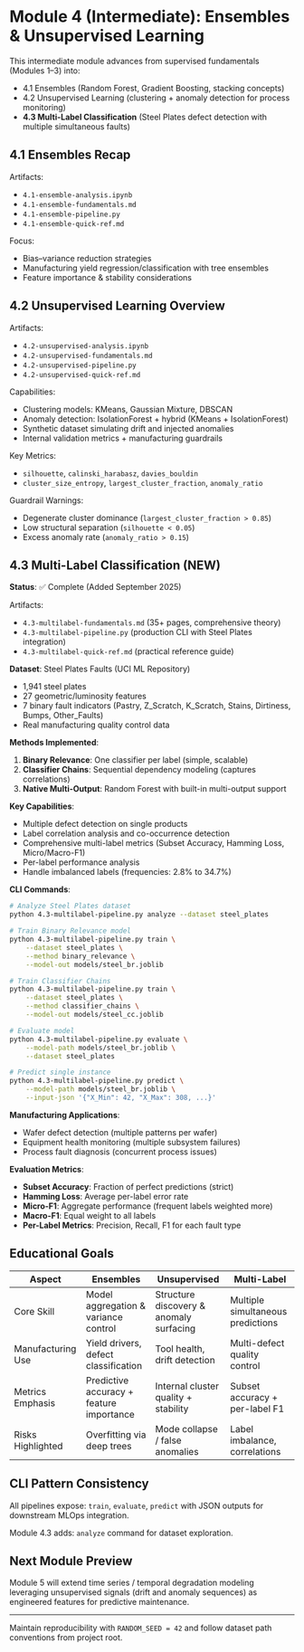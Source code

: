 # Module 4 (Intermediate): Ensembles & Unsupervised Learning

This intermediate module advances from supervised fundamentals (Modules 1–3) into:

- 4.1 Ensembles (Random Forest, Gradient Boosting, stacking concepts)
- 4.2 Unsupervised Learning (clustering + anomaly detection for process monitoring)
- **4.3 Multi-Label Classification** (Steel Plates defect detection with multiple simultaneous faults)

## 4.1 Ensembles Recap

Artifacts:

- `4.1-ensemble-analysis.ipynb`
- `4.1-ensemble-fundamentals.md`
- `4.1-ensemble-pipeline.py`
- `4.1-ensemble-quick-ref.md`

Focus:

- Bias–variance reduction strategies
- Manufacturing yield regression/classification with tree ensembles
- Feature importance & stability considerations

## 4.2 Unsupervised Learning Overview

Artifacts:

- `4.2-unsupervised-analysis.ipynb`
- `4.2-unsupervised-fundamentals.md`
- `4.2-unsupervised-pipeline.py`
- `4.2-unsupervised-quick-ref.md`

Capabilities:

- Clustering models: KMeans, Gaussian Mixture, DBSCAN
- Anomaly detection: IsolationForest + hybrid (KMeans + IsolationForest)
- Synthetic dataset simulating drift and injected anomalies
- Internal validation metrics + manufacturing guardrails

Key Metrics:

- `silhouette`, `calinski_harabasz`, `davies_bouldin`
- `cluster_size_entropy`, `largest_cluster_fraction`, `anomaly_ratio`

Guardrail Warnings:

- Degenerate cluster dominance (`largest_cluster_fraction > 0.85`)
- Low structural separation (`silhouette < 0.05`)
- Excess anomaly rate (`anomaly_ratio > 0.15`)

## 4.3 Multi-Label Classification (NEW)

**Status**: ✅ Complete (Added September 2025)

Artifacts:

- `4.3-multilabel-fundamentals.md` (35+ pages, comprehensive theory)
- `4.3-multilabel-pipeline.py` (production CLI with Steel Plates integration)
- `4.3-multilabel-quick-ref.md` (practical reference guide)

**Dataset**: Steel Plates Faults (UCI ML Repository)
- 1,941 steel plates
- 27 geometric/luminosity features
- 7 binary fault indicators (Pastry, Z_Scratch, K_Scratch, Stains, Dirtiness, Bumps, Other_Faults)
- Real manufacturing quality control data

**Methods Implemented**:
1. **Binary Relevance**: One classifier per label (simple, scalable)
2. **Classifier Chains**: Sequential dependency modeling (captures correlations)
3. **Native Multi-Output**: Random Forest with built-in multi-output support

**Key Capabilities**:
- Multiple defect detection on single products
- Label correlation analysis and co-occurrence detection
- Comprehensive multi-label metrics (Subset Accuracy, Hamming Loss, Micro/Macro-F1)
- Per-label performance analysis
- Handle imbalanced labels (frequencies: 2.8% to 34.7%)

**CLI Commands**:
```bash
# Analyze Steel Plates dataset
python 4.3-multilabel-pipeline.py analyze --dataset steel_plates

# Train Binary Relevance model
python 4.3-multilabel-pipeline.py train \
    --dataset steel_plates \
    --method binary_relevance \
    --model-out models/steel_br.joblib

# Train Classifier Chains
python 4.3-multilabel-pipeline.py train \
    --dataset steel_plates \
    --method classifier_chains \
    --model-out models/steel_cc.joblib

# Evaluate model
python 4.3-multilabel-pipeline.py evaluate \
    --model-path models/steel_br.joblib \
    --dataset steel_plates

# Predict single instance
python 4.3-multilabel-pipeline.py predict \
    --model-path models/steel_br.joblib \
    --input-json '{"X_Min": 42, "X_Max": 308, ...}'
```

**Manufacturing Applications**:
- Wafer defect detection (multiple patterns per wafer)
- Equipment health monitoring (multiple subsystem failures)
- Process fault diagnosis (concurrent process issues)

**Evaluation Metrics**:
- **Subset Accuracy**: Fraction of perfect predictions (strict)
- **Hamming Loss**: Average per-label error rate
- **Micro-F1**: Aggregate performance (frequent labels weighted more)
- **Macro-F1**: Equal weight to all labels
- **Per-Label Metrics**: Precision, Recall, F1 for each fault type

## Educational Goals

| Aspect | Ensembles | Unsupervised | Multi-Label |
|--------|-----------|--------------|-------------|
| Core Skill | Model aggregation & variance control | Structure discovery & anomaly surfacing | Multiple simultaneous predictions |
| Manufacturing Use | Yield drivers, defect classification | Tool health, drift detection | Multi-defect quality control |
| Metrics Emphasis | Predictive accuracy + feature importance | Internal cluster quality + stability | Subset accuracy + per-label F1 |
| Risks Highlighted | Overfitting via deep trees | Mode collapse / false anomalies | Label imbalance, correlations |

## CLI Pattern Consistency

All pipelines expose: `train`, `evaluate`, `predict` with JSON outputs for downstream MLOps integration.

Module 4.3 adds: `analyze` command for dataset exploration.

## Next Module Preview

Module 5 will extend time series / temporal degradation modeling leveraging unsupervised signals (drift and anomaly sequences) as engineered features for predictive maintenance.

---
Maintain reproducibility with `RANDOM_SEED = 42` and follow dataset path conventions from project root.
